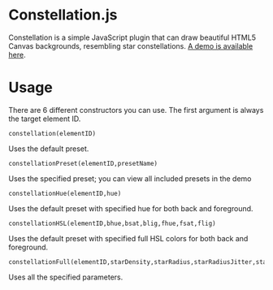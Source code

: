 # Constellation.js

Constellation is a simple JavaScript plugin that can draw beautiful HTML5 Canvas backgrounds, resembling star constellations. [A demo is available here](https://ngr900.github.io/constellation/).

# Usage

There are 6 different constructors you can use. The first argument is always the target element ID.

    constellation(elementID)

Uses the default preset.

    constellationPreset(elementID,presetName)

Uses the specified preset; you can view all included presets in the demo

    constellationHue(elementID,hue)

Uses the default preset with specified hue for both back and foreground.

    constellationHSL(elementID,bhue,bsat,blig,fhue,fsat,flig)

Uses the default preset with specified full HSL colors for both back and foreground.

    constellationFull(elementID,starDensity,starRadius,starRadiusJitter,starVelocity,starVelocityJitter,connectionRadius,connectionWidth,connectionOpacity,revealRadius,backgroundHue,backgroundSaturation,backgroundLightness,foregroundHue,foregroundSaturation,foregroundLightness,foregroundHueJitter,foregroundSaturationJitter,foregroundLightnessJitter,responsive)

Uses all the specified parameters.
